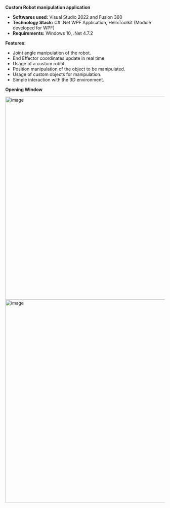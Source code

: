 **Custom Robot manipulation application**

- **Softwares used:** Visual Studio 2022 and Fusion 360
- **Technology Stack:** C# .Net WPF Application, HelixToolkit (Module developed for WPF)
- **Requirements:** Windows 10, .Net 4.7.2

**Features:**
- Joint angle manipulation of the robot.
- End Effector coordinates update in real time.
- Usage of a custom robot.
- Position manipulation of the object to be manipulated.
- Usage of custom objects for manipulation.
- Simple interaction with the 3D environment.

**Opening Window**

<img width="1206" height="642" alt="image" src="https://github.com/user-attachments/assets/59f25296-18ff-449b-b182-7943c2050891" />
<img width="1206" height="642" alt="image" src="https://github.com/user-attachments/assets/36b484af-ef10-44c7-8f73-18e3ac46bd00" />
